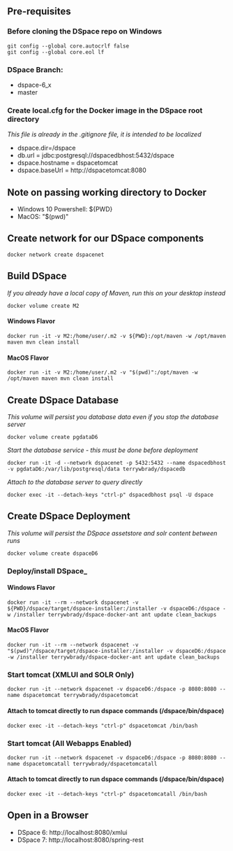 ## Pre-requisites

### Before cloning the DSpace repo on Windows

    git config --global core.autocrlf false
    git config --global core.eol lf

### DSpace Branch:
- dspace-6_x
- master

### Create local.cfg for the Docker image in the DSpace root directory
_This file is already in the .gitignore file, it is intended to be localized_

- dspace.dir=/dspace
- db.url = jdbc:postgresql://dspacedbhost:5432/dspace
- dspace.hostname = dspacetomcat
- dspace.baseUrl = http://dspacetomcat:8080

## Note on passing working directory to Docker
- Windows 10 Powershell: ${PWD}
- MacOS: "$(pwd)"

## Create network for our DSpace components

    docker network create dspacenet

## Build DSpace
_If you already have a local copy of Maven, run this on your desktop instead_

    docker volume create M2

#### Windows Flavor

    docker run -it -v M2:/home/user/.m2 -v ${PWD}:/opt/maven -w /opt/maven maven mvn clean install

#### MacOS Flavor

    docker run -it -v M2:/home/user/.m2 -v "$(pwd)":/opt/maven -w /opt/maven maven mvn clean install

## Create DSpace Database
_This volume will persist you database data even if you stop the database server_

    docker volume create pgdataD6

_Start the database service - this must be done before deployment_

    docker run -it -d --network dspacenet -p 5432:5432 --name dspacedbhost -v pgdataD6:/var/lib/postgresql/data terrywbrady/dspacedb

_Attach to the database server to query directly_

    docker exec -it --detach-keys "ctrl-p" dspacedbhost psql -U dspace

## Create DSpace Deployment
_This volume will persist the DSpace assetstore and solr content between runs_

    docker volume create dspaceD6

### Deploy/install DSpace_

#### Windows Flavor

    docker run -it --rm --network dspacenet -v ${PWD}/dspace/target/dspace-installer:/installer -v dspaceD6:/dspace -w /installer terrywbrady/dspace-docker-ant ant update clean_backups

#### MacOS Flavor

    docker run -it --rm --network dspacenet -v "$(pwd)"/dspace/target/dspace-installer:/installer -v dspaceD6:/dspace -w /installer terrywbrady/dspace-docker-ant ant update clean_backups

### Start tomcat (XMLUI and SOLR Only)

    docker run -it --network dspacenet -v dspaceD6:/dspace -p 8080:8080 --name dspacetomcat terrywbrady/dspacetomcat

#### Attach to tomcat directly to run dspace commands (/dspace/bin/dspace)

    docker exec -it --detach-keys "ctrl-p" dspacetomcat /bin/bash

### Start tomcat (All Webapps Enabled)

    docker run -it --network dspacenet -v dspaceD6:/dspace -p 8080:8080 --name dspacetomcatall terrywbrady/dspacetomcatall

#### Attach to tomcat directly to run dspace commands (/dspace/bin/dspace)

    docker exec -it --detach-keys "ctrl-p" dspacetomcatall /bin/bash

## Open in a Browser
- DSpace 6: http://localhost:8080/xmlui
- DSpace 7: http://localhost:8080/spring-rest
